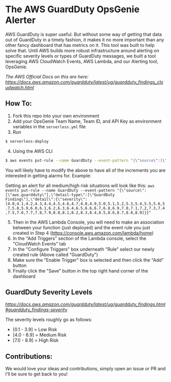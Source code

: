 # The AWS GuardDuty OpsGenie Alerter

AWS GuardDuty is super useful. But without some way of getting that data out of GuardDuty in a timely fashion, it makes
it no more important than any other fancy dashboard that has metrics on it. This tool was built to help solve that. Until
AWS builds more robust infrastructure around alerting on specific severity levels or types of GuardDuty messages, we built
a tool leveraging AWS CloudWatch Events, AWS Lambda, and our Alerting tool, OpsGenie.

*The AWS Official Docs on this are here: https://docs.aws.amazon.com/guardduty/latest/ug/guardduty_findings_cloudwatch.html*

## How To:

1) Fork this repo into your own environment
2) Add your OpsGenie Team Name, Team ID, and API Key as environment variables in the `serverless.yml` file
3) Run 
```bash
$ serverless-deploy
```
4) Using the AWS CLI
```bash
$ aws events put-rule --name GuardDuty --event-pattern "{\"source\":[\"aws.guardduty\"],\"detail-type\":[\"GuardDuty Finding\"],\"detail\":{\"severity\":[5.0,8.0]}}"
```
You will likely have to modify the above to have all of the increments you are interested in getting alarms for.
Example:

Getting an alert for all medium/high risk situations will look like this: 
`aws events put-rule --name GuardDuty --event-pattern "{\"source\":[\"aws.guardduty\"],\"detail-type\":[\"GuardDuty Finding\"],\"detail\":{\"severity\":[4.0,4.1,4.2,4.3,4.4,4.5,4.6,4.7,4.8,4.9,5.0,5.1,5.2,5.3,5.4,5.5,5.6,5.7,5.8,5.9,6.0,6.1,6.2,6.3,6.4,6.5,6.6,6.7,6.8,6.9,7.0,7.1,7.2,7.3,7.4,7.5,7.6,7.7,7.8,7.9,8.0,8.1,8.2,8.3,8.4,8.5,8.6,8.7,8.8,8.9]}}"`

5) Then in the AWS Lambda Console, you will need to make an association between your function (just deployed) and the event
rule you just created in Step 4 (https://console.aws.amazon.com/lambda/home)
6) In the "Add Triggers" section of the Lambda console, select the "CloudWatch Events" tab
7) In the "Configure Triggers" box underneath "Rule" select our newly created rule (Above called "GuardDuty")
8) Make sure the "Enable Trigger" box is selected and then click the "Add" button
9) Finally click the "Save" button in the top right hand corner of the dashboard

## GuardDuty Severity Levels
*https://docs.aws.amazon.com/guardduty/latest/ug/guardduty_findings.html#guardduty_findings-severity*

The severity levels roughly go as follows:

* [0.1 - 3.9] = Low Risk
* [4.0 - 6.9] = Medium Risk
* [7.0 - 8.9] = High Risk


## Contributions:
We would love your ideas and contributions, simply open an issue or PR and I'll be sure to get back to you!